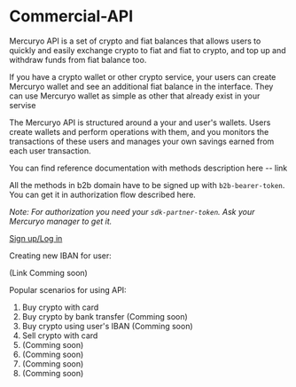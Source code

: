 # Commercial-API

Mercuryo API is a set of crypto and fiat balances that allows users to quickly and easily exchange crypto to fiat and fiat to crypto, and top up and withdraw funds from fiat balance too.

If you have a crypto wallet or other crypto service, your users can create Mercuryo wallet and see an additional fiat balance in the interface. They can use Mercuryo wallet as simple as other that already exist in your servise

The Mercuryo API is structured around a your and user's wallets. Users create wallets and perform operations with them, and you monitors the transactions of these users and manages your own savings earned from each user transaction.

You can find reference documentation with methods description here -- link

All the methods in b2b domain have to be signed up with `b2b-bearer-token`. You can get it in authorization flow described here.

*Note: For authorization you need your `sdk-partner-token`. Ask your Mercuryo manager to get it.*

[Sign up/Log in](https://github.com/mercuryoio/Commercial-API/blob/master/login.md)

Creating new IBAN for user:

(Link Comming soon)

Popular scenarios for using API:

1. Buy crypto with card
2. Buy crypto by bank transfer (Comming soon)
3. Buy crypto using user's IBAN (Comming soon)
4. Sell crypto with card
5. (Comming soon)
6. (Comming soon)
7. (Comming soon)
8. (Comming soon)
